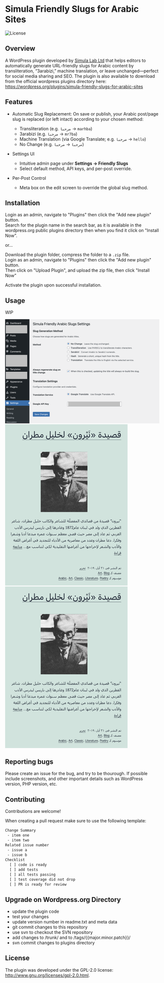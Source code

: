 # Simula Friendly Slugs for Arabic Sites

![License](https://img.shields.io/badge/license-GPLv2-blue.svg)

## Overview

A WordPress plugin developed by [Simula Lab Ltd](https://simulalab.org) that helps editors to automatically generate URL-friendly slugs for Arabic content by transliteration, “3arabizi,” machine translation, or leave unchanged—perfect for social media sharing and SEO.
The plugin is also available to download from the official wordpress plugins directory here: https://wordpress.org/plugins/simula-friendly-slugs-for-arabic-sites

## Features

- Automatic Slug Replacement:
  On save or publish, your Arabic post/page slug is replaced (or left intact) according to your chosen method:
  - Transliteration (e.g. `مرحبا` → `marhba`)
  - 3arabizi (e.g. `مرحبا` → `mr7ba`)
  - Machine Translation (via Google Translate; e.g. `مرحبا` → `hello`)
  - No Change (e.g. `مرحبا` → `مرحبا`)

- Settings UI
  - Intuitive admin page under **Settings → Friendly Slugs**  
  - Select default method, API keys, and per-post override.

- Per-Post Control
  - Meta box on the edit screen to override the global slug method.

## Installation

Login as an admin, navigate to "Plugins" then click the "Add new plugin" button.\
Search for the plugin name in the search bar, as it is available in the wordpress.org public plugins directory then when you find it click on "Install Now".

or...

Download the plugin folder, compress the folder to a `.zip` file.\
Login as an admin, navigate to "Plugins" then click the "Add new plugin" button.\
Then click on "Upload Plugin", and upload the zip file, then click "Install Now"

Activate the plugin upon successful installation.

## Usage

WIP

<img src="assets/screenshot-1.png" alt="settings" width="800"/>

<img src="assets/screenshot-2.png" alt="example" width="400"/>

<img src="assets/screenshot-3.png" alt="example" width="400"/>


## Reporting bugs

Please create an issue for the bug, and try to be thourough. 
If possible include screenshots, and other important details such as WordPress version, PHP version, etc.

## Contributing
Contributions are welcome!

When creating a pull request make sure to use the following template:

```
Change Summary
 - item one
 - item two
Related issue number
 - issue a
 - issue b
Checklist
  [ ] code is ready
  [ ] add tests
  [ ] all tests passing
  [ ] test coverage did not drop
  [ ] PR is ready for review
```

## Upgrade on Wordpress.org Directory

- update the plugin code
- test your changes 
- update version number in readme.txt and meta data
- git commit changes to this repository
- use svn to checkout the SVN repository
- add changes to /trunk/ and to /tags/{{major.minor.patch}}/
- svn commit changes to plugins directory

## License
The plugin was developed under the GPL-2.0 license: http://www.gnu.org/licenses/gpl-2.0.html.

